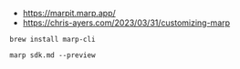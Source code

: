 * https://marpit.marp.app/
* https://chris-ayers.com/2023/03/31/customizing-marp

```
brew install marp-cli
```

```
marp sdk.md --preview
```